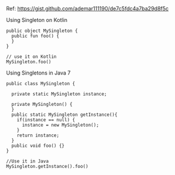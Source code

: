 Ref: https://gist.github.com/ademar111190/de7c5fdc4a7ba29d8f5c

Using Singleton on Kotlin
~~~
public object MySingleton {
  public fun foo() {
  }
}

// use it on Kotlin
MySingleton.foo()

~~~


Using Singletons in Java 7
~~~
public class MySingleton {
  
  private static MySingleton instance;

  private MySingleton() {
  }
  public static MySingleton getInstance(){
    if(instance == null) {
      instance = new MySingleton();
    }
    return instance;
  }
  public void foo() {}
}

//Use it in Java
MySingleton.getInstance().foo()
~~~
